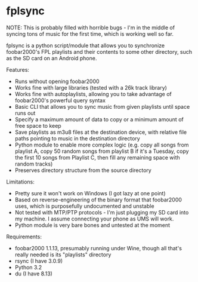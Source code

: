 fplsync
=======

NOTE: This is probably filled with horrible bugs - I'm in the middle of
syncing tons of music for the first time, which is working well so far.

fplsync is a python script/module that allows you to synchronize
foobar2000's FPL playlists and their contents to some other directory,
such as the SD card on an Android phone.

Features:
* Runs without opening foobar2000
* Works fine with large libraries (tested with a 26k track library)
* Works fine with autoplaylists, allowing you to take advantage of
  foobar2000's powerful query syntax
* Basic CLI that allows you to sync music from given playlists until
  space runs out
* Specify a maximum amount of data to copy or a minimum amount of free
  space to keep
* Save playlists as m3u8 files at the destination device, with relative
  file paths pointing to music in the destination directory
* Python module to enable more complex logic (e.g. copy all songs from
  playlist A, copy 50 random songs from playlist B if it's a Tuesday,
  copy the first 10 songs from Playlist C, then fill any remaining space
  with random tracks)
* Preserves directory structure from the source directory

Limitations:
* Pretty sure it won't work on Windows (I got lazy at one point)
* Based on reverse-engineering of the binary format that foobar2000
  uses, which is purposefully undocumented and unstable
* Not tested with MTP/PTP protocols - I'm just plugging my SD card into
  my machine.  I assume connecting your phone as UMS will work.
* Python module is very bare bones and untested at the moment

Requirements:
* foobar2000 1.1.13, presumably running under Wine, though all that's
  really needed is its "playlists" directory
* rsync (I have 3.0.9)
* Python 3.2
* du (I have 8.13)

